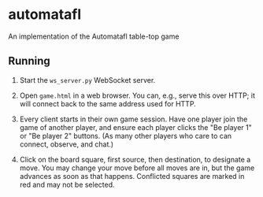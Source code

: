 # automatafl
An implementation of the Automatafl table-top game

## Running

1. Start the `ws_server.py` WebSocket server.

2. Open `game.html` in a web browser. You can, e.g., serve this over HTTP; it will connect back to the same address used for HTTP.

3. Every client starts in their own game session. Have one player join the game of another player, and ensure each player clicks the "Be player 1" or "Be player 2" buttons. (As many other players who care to can connect, observe, and chat.)

4. Click on the board square, first source, then destination, to designate a move. You may change your move before all moves are in, but the game advances as soon as that happens. Conflicted squares are marked in red and may not be selected.

